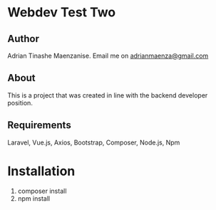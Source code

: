 # Webdev Test Two
## Author
Adrian Tinashe Maenzanise. Email me on adrianmaenza@gmail.com

## About
This is a project that was created in line with the backend developer position.

## Requirements

Laravel, Vue.js, Axios, Bootstrap, Composer, Node.js, Npm

# Installation
1) composer install
2) npm install